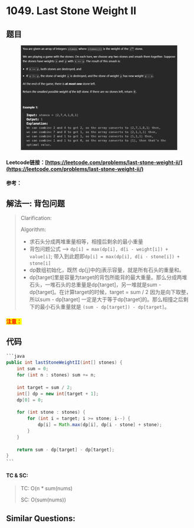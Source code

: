 # 1049. Last Stone Weight II

## 题目

<figure><img src=".gitbook/assets/image (239).png" alt=""><figcaption></figcaption></figure>

#### Leetcode链接：[https://leetcode.com/problems/last-stone-weight-ii/](https://leetcode.com/problems/last-stone-weight-ii/)

#### 参考：

## 解法一: 背包问题

> Clarification:&#x20;
>
> Algorithm:&#x20;
>
> * 求石头分成两堆重量相等，相撞后剩余的最小重量
> * 背包问题公式 --> `dp[i] = max(dp[i], d[i - weight[i]) + value[i]`; 带入到此题即`dp[i] = max(dp[i], d[i - stone[i]) + stone[i]`
> * dp数组初始化，既然 dp\[j]中的j表示容量，就是所有石头的重量和。
> * dp\[target]里是容量为target的背包所能背的最大重量。那么分成两堆石头，一堆石头的总重量是dp\[target]，另一堆就是sum - dp\[target]。在计算target的时候，target = sum / 2 因为是向下取整，所以sum - dp\[target] 一定是大于等于dp\[target]的。那么相撞之后剩下的最小石头重量就是 `(sum - dp[target]) - dp[target]`。

#### <mark style="color:red;">注意：</mark>

## 代码

````java
```java
public int lastStoneWeightII(int[] stones) {
    int sum = 0;
    for (int n : stones) sum += n;

    int target = sum / 2;
    int[] dp = new int[target + 1];
    dp[0] = 0;

    for (int stone : stones) {
        for (int i = target; i >= stone; i--) {
            dp[i] = Math.max(dp[i], dp[i - stone] + stone);
        }
    }

    return sum - dp[target] - dp[target];
}
```
````

#### TC & SC:&#x20;

> TC: O(n \* sum(nums)
>
> SC: O(sum(nums))

## **Similar Questions:**&#x20;
